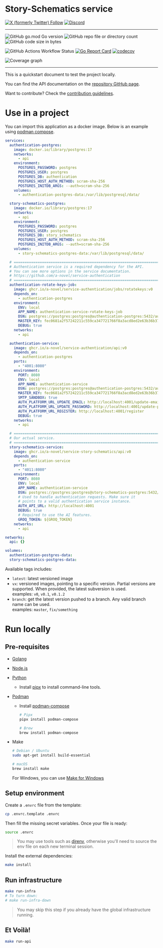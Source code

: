 # Story-Schematics service

[![X (formerly Twitter) Follow](https://img.shields.io/twitter/follow/agorastoryverse)](https://twitter.com/agorastoryverse)
[![Discord](https://img.shields.io/discord/1315240114691248138?logo=discord)](https://discord.gg/rp4Qr8cA)

<hr />

![GitHub go.mod Go version](https://img.shields.io/github/go-mod/go-version/a-novel/service-story-schematics)
![GitHub repo file or directory count](https://img.shields.io/github/directory-file-count/a-novel/service-story-schematics)
![GitHub code size in bytes](https://img.shields.io/github/languages/code-size/a-novel/service-story-schematics)

![GitHub Actions Workflow Status](https://img.shields.io/github/actions/workflow/status/a-novel/service-story-schematics/main.yaml)
[![Go Report Card](https://goreportcard.com/badge/github.com/a-novel/service-story-schematics)](https://goreportcard.com/report/github.com/a-novel/service-story-schematics)
[![codecov](https://codecov.io/gh/a-novel/service-story-schematics/graph/badge.svg?token=uc71lIIr8G)](https://codecov.io/gh/a-novel/service-story-schematics)

![Coverage graph](https://codecov.io/gh/a-novel/service-story-schematics/graphs/sunburst.svg?token=uc71lIIr8G)

<hr />

This is a quickstart document to test the project locally.

You can find the API documentation on the [repository GitHub page](https://a-novel.github.io/service-story-schematics/).

Want to contribute? Check the [contribution guidelines](CONTRIBUTING.md).

# Use in a project

You can import this application as a docker image. Below is an example using
[podman compose](https://docs.podman.io/en/latest/markdown/podman-compose.1.html).

```yaml
services:
  authentication-postgres:
    image: docker.io/library/postgres:17
    networks:
      - api
    environment:
      POSTGRES_PASSWORD: postgres
      POSTGRES_USER: postgres
      POSTGRES_DB: authentication
      POSTGRES_HOST_AUTH_METHOD: scram-sha-256
      POSTGRES_INITDB_ARGS: --auth=scram-sha-256
    volumes:
      - authentication-postgres-data:/var/lib/postgresql/data/

  story-schematics-postgres:
    image: docker.io/library/postgres:17
    networks:
      - api
    environment:
      POSTGRES_PASSWORD: postgres
      POSTGRES_USER: postgres
      POSTGRES_DB: story_schematics
      POSTGRES_HOST_AUTH_METHOD: scram-sha-256
      POSTGRES_INITDB_ARGS: --auth=scram-sha-256
    volumes:
      - story-schematics-postgres-data:/var/lib/postgresql/data/

  # ======================================================================
  # Authentication service is a required dependency for the API.
  # You can see more options in the service documentation.
  # https://github.com/a-novel/service-authentication
  # ======================================================================
  authentication-rotate-keys-job:
    image: ghcr.io/a-novel/service-authentication/jobs/rotatekeys:v0
    depends_on:
      - authentication-postgres
    environment:
      ENV: local
      APP_NAME: authentication-service-rotate-keys-job
      DSN: postgres://postgres:postgres@authentication-postgres:5432/authentication?sslmode=disable
      MASTER_KEY: fec0681a2f57242211c559ca347721766f8a3acd8ed2e63b36b3768051c702ca
      DEBUG: true
    networks:
      - api

  authentication-service:
    image: ghcr.io/a-novel/service-authentication/api:v0
    depends_on:
      - authentication-postgres
    ports:
      - "4001:8080"
    environment:
      PORT: 8080
      ENV: local
      APP_NAME: authentication-service
      DSN: postgres://postgres:postgres@authentication-postgres:5432/authentication?sslmode=disable
      MASTER_KEY: fec0681a2f57242211c559ca347721766f8a3acd8ed2e63b36b3768051c702ca
      SMTP_SANDBOX: true
      AUTH_PLATFORM_URL_UPDATE_EMAIL: http://localhost:4001/update-email
      AUTH_PLATFORM_URL_UPDATE_PASSWORD: http://localhost:4001/update-password
      AUTH_PLATFORM_URL_REGISTER: http://localhost:4001/register
      DEBUG: true
    networks:
      - api

  # ======================================================================
  # Our actual service.
  # ======================================================================
  story-schematics-service:
    image: ghcr.io/a-novel/service-story-schematics/api:v0
    depends_on:
      - authentication-service
    ports:
      - "4011:8080"
    environment:
      PORT: 8080
      ENV: local
      APP_NAME: authentication-service
      DSN: postgres://postgres:postgres@story-schematics-postgres:5432/story_schematics?sslmode=disable
      # Used to handle authentication requests. Make sure it
      # points to a valid authentication service instance.
      AUTH_API_URL: http://localhost:4001
      DEBUG: true
      # Required to use the AI features.
      GROQ_TOKEN: ${GROQ_TOKEN}
    networks:
      - api

networks:
  api: {}

volumes:
  authentication-postgres-data:
  story-schematics-postgres-data:
```

Available tags includes:

- `latest`: latest versioned image
- `vx`: versioned images, pointing to a specific version. Partial versions are supported. When provided, the
  latest subversion is used.\
  examples: `v0`, `v0.1`, `v0.1.2`
- `branch`: get the latest version pushed to a branch. Any valid branch name can be used.\
  examples: `master`, `fix/something`

# Run locally

## Pre-requisites

- [Golang](https://go.dev/doc/install)
- [Node.js](https://nodejs.org/en/download/)
- [Python](https://www.python.org/downloads/)
  - Install [pipx](https://pipx.pypa.io/stable/installation/) to install command-line tools.
- [Podman](https://podman.io/docs/installation)
  - Install [podman-compose](https://github.com/containers/podman-compose)

    ```bash
    # Pipx
    pipx install podman-compose

    # Brew
    brew install podman-compose
    ```

- Make

  ```bash
  # Debian / Ubuntu
  sudo apt-get install build-essential

  # macOS
  brew install make
  ```

  For Windows, you can use [Make for Windows](https://gnuwin32.sourceforge.net/packages/make.htm)

## Setup environment

Create a `.envrc` file from the template:

```bash
cp .envrc.template .envrc
```

Then fill the missing secret variables. Once your file is ready:

```bash
source .envrc
```

> You may use tools such as [direnv](https://direnv.net/), otherwise you'll need to source the env file on each new
> terminal session.

Install the external dependencies:

```bash
make install
```

## Run infrastructure

```bash
make run-infra
# To turn down:
# make run-infra-down
```

> You may skip this step if you already have the global infrastructure running.

## Et Voilà!

```bash
make run-api
```
